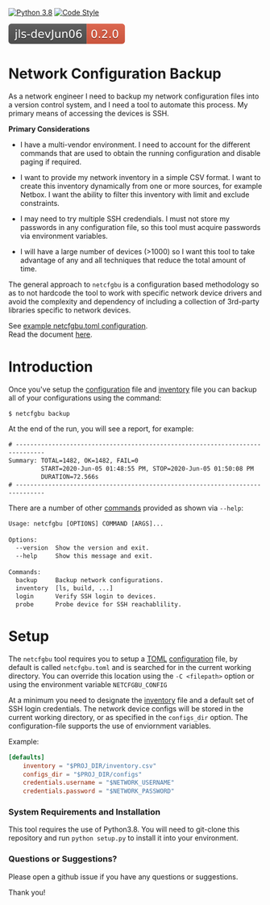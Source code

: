 [![Python 3.8](https://img.shields.io/badge/python-3.8-blue.svg)](https://www.python.org/downloads/release/python-380/)
[![Code Style](https://img.shields.io/badge/code%20style-black-000000.svg)](https://github.com/ambv/black)

![version](docs/version.svg)

# Network Configuration Backup

As a network engineer I need to backup my network configuration files into a
version control system, and I need a tool to automate this process.  My primary
means of accessing the devices is SSH.

**Primary Considerations**    
* I have a multi-vendor environment. I need to account for the different commands
that are used to obtain the running configuration and disable paging if
required.

* I want to provide my network inventory in a simple CSV format.  I want to
create this inventory dynamically from one or more sources, for example Netbox.
I want the ability to filter this inventory with limit and exclude constraints.

* I may need to try multiple SSH credendials.  I must not store my passwords in
any configuration file, so this tool must acquire passwords via environment
variables.

* I will have a large number of devices (>1000) so I want this tool to take
advantage of any and all techniques that reduce the total amount of time.


The general approach to `netcfgbu` is a configuration based methodology so as
to not hardcode the tool to work with specific network device drivers
and avoid the complexity and dependency of including a collection of 3rd-party
libraries specific to network devices.  

See [example netcfgbu.toml configuration](netcfgbu.toml).<br/>
Read the document [here](docs/TOC.md).

# Introduction

Once you've setup the [configuration](docs/configuration-file.md) file and
[inventory](docs/inventory.md) file you can backup all of your configurations
using the command:

```shell script
$ netcfgbu backup
```

At the end of the run, you will see a report, for example:

```shell script
# ------------------------------------------------------------------------------
Summary: TOTAL=1482, OK=1482, FAIL=0
         START=2020-Jun-05 01:48:55 PM, STOP=2020-Jun-05 01:50:08 PM
         DURATION=72.566s
# ------------------------------------------------------------------------------
```

There are a number of other [commands](docs/commands.md) provided as shown via `--help`:

```text
Usage: netcfgbu [OPTIONS] COMMAND [ARGS]...

Options:
  --version  Show the version and exit.
  --help     Show this message and exit.

Commands:
  backup     Backup network configurations.
  inventory  [ls, build, ...]
  login      Verify SSH login to devices.
  probe      Probe device for SSH reachablility.
```

# Setup

The `netcfgbu` tool requires you to setup a
[TOML](https://github.com/toml-lang/toml)
[configuration](docs/configuration-file.md) file, by default is called
`netcfgbu.toml` and is searched for in the current working directory. You can
override this location using the `-C <filepath>` option or using the
environment variable `NETCFGBU_CONFIG`

At a minimum you need to designate the [inventory](docs/inventory.md) file and
a default set of SSH login credentials.  The network device configs will be
stored in the current working directory, or as specified in the `configs_dir`
option.  The configuration-file supports the use of enviornment variables.

Example:
```toml
[defaults]
    inventory = "$PROJ_DIR/inventory.csv"
    configs_dir = "$PROJ_DIR/configs"
    credentials.username = "$NETWORK_USERNAME"
    credentials.password = "$NETWORK_PASSWORD"
```

### System Requirements and Installation

This tool requires the use of Python3.8.  You will need to git-clone this repository
and run `python setup.py` to install it into your environment.

### Questions or Suggestions?

Please open a github issue if you have any questions or suggestions.

Thank you!